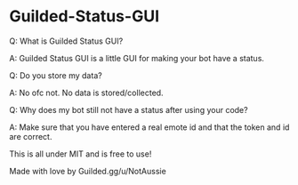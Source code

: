 # Guilded-Status-GUI

Q: What is Guilded Status GUI?

A: Guilded Status GUI is a little GUI for making your bot have a status.

Q: Do you store my data?

A: No ofc not. No data is stored/collected.

Q: Why does my bot still not have a status after using your code?

A: Make sure that you have entered a real emote id and that the token and id are correct.

This is all under MIT and is free to use!

Made with love by Guilded.gg/u/NotAussie
